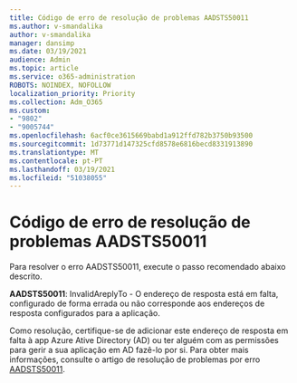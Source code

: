 ```yaml
---
title: Código de erro de resolução de problemas AADSTS50011
ms.author: v-smandalika
author: v-smandalika
manager: dansimp
ms.date: 03/19/2021
audience: Admin
ms.topic: article
ms.service: o365-administration
ROBOTS: NOINDEX, NOFOLLOW
localization_priority: Priority
ms.collection: Adm_O365
ms.custom:
- "9802"
- "9005744"
ms.openlocfilehash: 6acf0ce3615669babd1a912ffd782b3750b93500
ms.sourcegitcommit: 1d73771d147325cfd8578e6816becd8331913890
ms.translationtype: MT
ms.contentlocale: pt-PT
ms.lasthandoff: 03/19/2021
ms.locfileid: "51038055"
---
```

# <a name="troubleshoot-error-code-aadsts50011"></a>Código de erro de resolução de problemas AADSTS50011

Para resolver o erro AADSTS50011, execute o passo recomendado abaixo descrito.

**AADSTS50011**: InvalidAreplyTo - O endereço de resposta está em falta, configurado de forma errada ou não corresponde aos endereços de resposta configurados para a aplicação.

Como resolução, certifique-se de adicionar este endereço de resposta em falta à app Azure Ative Directory (AD) ou ter alguém com as permissões para gerir a sua aplicação em AD fazê-lo por si. Para obter mais informações, consulte o artigo de resolução de problemas por erro [AADSTS50011](https://docs.microsoft.com/troubleshoot/azure/active-directory/error-code-aadsts50011-reply-url-mismatch).